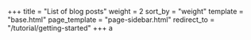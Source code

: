 +++
title = "List of blog posts"
weight = 2
sort_by = "weight"
template = "base.html"
page_template = "page-sidebar.html"
redirect_to = "/tutorial/getting-started"
+++
a
